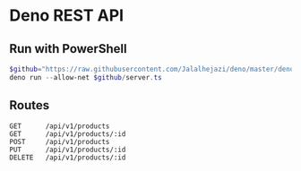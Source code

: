 # Deno REST API

## Run with PowerShell
```powershell
$github="https://raw.githubusercontent.com/Jalalhejazi/deno/master/deno-rest-api"
deno run --allow-net $github/server.ts
```

## Routes
```
GET      /api/v1/products
GET      /api/v1/products/:id
POST     /api/v1/products
PUT      /api/v1/products/:id
DELETE   /api/v1/products/:id
```
